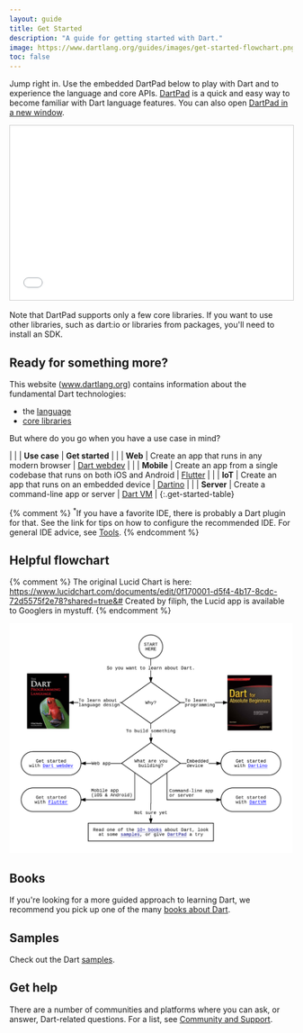 ```yaml
---
layout: guide
title: Get Started
description: "A guide for getting started with Dart."
image: https://www.dartlang.org/guides/images/get-started-flowchart.png
toc: false
---
```


Jump right in. Use the embedded DartPad below to play with Dart and to experience the language and core APIs.
[DartPad](/tools/dartpad) is a quick and easy way to
become familiar with Dart language features.
You can also open <a href="http://dartpad.dartlang.org" target="_blank">DartPad in a new window</a>.

<iframe
src="{{site.custom.dartpad.embed-dart-prefix}}?horizontalRatio=70&verticalRatio=65"
    width="100%"
    height="310px"
    style="border: 1px solid #ccc;">
</iframe>

Note that DartPad supports only a few core libraries.
If you want to use other libraries,
such as dart:io or libraries from packages,
you'll need to install an SDK.


<div class="get-started-table__text">
  <h2>Ready for something more?</h2>
  <p>
    This website (<a href="/">www.dartlang.org</a>) contains
    information about the fundamental Dart technologies:
  </p>
  <ul>
    <li>the <a href="/guides/language/">language</a></li>
    <li><a href="/guides/libraries/">core libraries</a></li>
  </ul>
  <p>
    But where do you go when you have a use case in mind?
  </p>
</div>

| | | **Use case** | **Get started** |
| <i class="fa fa-code" aria-hidden="true"></i> | **Web** | Create an app that runs in any modern browser | <a href="{{site.webdev}}/guides/get-started" class="btn btn-primary no-automatic-external">Dart webdev</a> |
| <i class="fa fa-android" aria-hidden="true"></i> <i class="fa fa-apple" aria-hidden="true"></i> | **Mobile** | Create an app from a single codebase that runs on both iOS and Android | <a href="https://flutter.io/getting-started/" class="btn btn-primary no-automatic-external">Flutter</a> |
| <i class="fa fa-qrcode" aria-hidden="true"></i> | **IoT** | Create an app that runs on an embedded device | <a href="https://dartino.org/getting-started/" class="btn btn-primary no-automatic-external">Dartino</a> |
| <i class="fa fa-terminal" aria-hidden="true"></i> | **Server** | Create a command-line app or server | <a href="/tutorials/dart-vm/get-started" class="btn btn-primary">Dart VM</a> |
{:.get-started-table}

{% comment %}
<sup>*</sup>If you have a favorite IDE, there is probably a Dart plugin for that.
See the link for tips on how to configure the recommended IDE.
For general IDE advice, see [Tools](/tools).
{% endcomment %}

<div style='clear:right'></div>

## Helpful flowchart

{% comment %}
The original Lucid Chart is here:
https://www.lucidchart.com/documents/edit/0f170001-d5f4-4b17-8cdc-72d5575f2e78?shared=true&#
Created by filiph, the Lucid app is available to Googlers in mystuff.
{% endcomment %}

<object class="get-started-flowchart" type="image/svg+xml" data="images/get-started-flowchart.svg">
  <img src="images/get-started-flowchart.png" alt="flowchart showing how to learn Dart">
</object>

## Books

If you're looking for a more guided approach to learning Dart, we recommend you
pick up one of the many [books about Dart](/resources/books).

## Samples

Check out the Dart [samples](/samples/).

## Get help

There are a number of communities and platforms where you can ask,
or answer, Dart-related questions. For a list, see
[Community and Support](/community/).

<div style='clear:right'></div>


